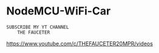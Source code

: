 # NodeMCU-WiFi-Car


    SUBSCRIBE MY YT CHANNEL
        THE FAUCETER
https://www.youtube.com/c/THEFAUCETER20MPR/videos
